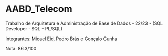 # AABD_Telecom
Trabalho de Arquitetura e Administração de Base de Dados - 22/23 - (SQL Developer  - SQL - PL/SQL)

Integrantes: Micael Eid, Pedro Brás e Gonçalo Cunha

Nota: 86.3/100
